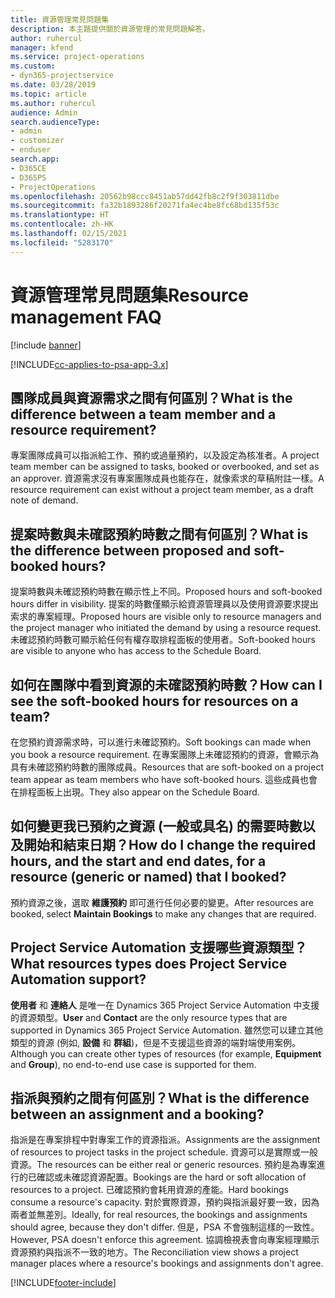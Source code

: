 ```yaml
---
title: 資源管理常見問題集
description: 本主題提供關於資源管理的常見問題解答。
author: ruhercul
manager: kfend
ms.service: project-operations
ms.custom:
- dyn365-projectservice
ms.date: 03/28/2019
ms.topic: article
ms.author: ruhercul
audience: Admin
search.audienceType:
- admin
- customizer
- enduser
search.app:
- D365CE
- D365PS
- ProjectOperations
ms.openlocfilehash: 20562b98ccc8451ab57dd42fb8c2f9f303811dbe
ms.sourcegitcommit: fa32b1893286f20271fa4ec4be8fc68bd135f53c
ms.translationtype: HT
ms.contentlocale: zh-HK
ms.lasthandoff: 02/15/2021
ms.locfileid: "5283170"
---
```

# <a name="resource-management-faq"></a><span data-ttu-id="728a1-103">資源管理常見問題集</span><span class="sxs-lookup"><span data-stu-id="728a1-103">Resource management FAQ</span></span>

[!include [banner](../includes/psa-now-project-operations.md)]

[!INCLUDE[cc-applies-to-psa-app-3.x](../includes/cc-applies-to-psa-app-3x.md)]

## <a name="what-is-the-difference-between-a-team-member-and-a-resource-requirement"></a><span data-ttu-id="728a1-104">團隊成員與資源需求之間有何區別？</span><span class="sxs-lookup"><span data-stu-id="728a1-104">What is the difference between a team member and a resource requirement?</span></span>

<span data-ttu-id="728a1-105">專案團隊成員可以指派給工作、預約或過量預約，以及設定為核准者。</span><span class="sxs-lookup"><span data-stu-id="728a1-105">A project team member can be assigned to tasks, booked or overbooked, and set as an approver.</span></span> <span data-ttu-id="728a1-106">資源需求沒有專案團隊成員也能存在，就像索求的草稿附註一樣。</span><span class="sxs-lookup"><span data-stu-id="728a1-106">A resource requirement can exist without a project team member, as a draft note of demand.</span></span> 

## <a name="what-is-the-difference-between-proposed-and-soft-booked-hours"></a><span data-ttu-id="728a1-107">提案時數與未確認預約時數之間有何區別？</span><span class="sxs-lookup"><span data-stu-id="728a1-107">What is the difference between proposed and soft-booked hours?</span></span>

<span data-ttu-id="728a1-108">提案時數與未確認預約時數在顯示性上不同。</span><span class="sxs-lookup"><span data-stu-id="728a1-108">Proposed hours and soft-booked hours differ in visibility.</span></span> <span data-ttu-id="728a1-109">提案的時數僅顯示給資源管理員以及使用資源要求提出索求的專案經理。</span><span class="sxs-lookup"><span data-stu-id="728a1-109">Proposed hours are visible only to resource managers and the project manager who initiated the demand by using a resource request.</span></span> <span data-ttu-id="728a1-110">未確認預約時數可顯示給任何有權存取排程面板的使用者。</span><span class="sxs-lookup"><span data-stu-id="728a1-110">Soft-booked hours are visible to anyone who has access to the Schedule Board.</span></span>

## <a name="how-can-i-see-the-soft-booked-hours-for-resources-on-a-team"></a><span data-ttu-id="728a1-111">如何在團隊中看到資源的未確認預約時數？</span><span class="sxs-lookup"><span data-stu-id="728a1-111">How can I see the soft-booked hours for resources on a team?</span></span>

<span data-ttu-id="728a1-112">在您預約資源需求時，可以進行未確認預約。</span><span class="sxs-lookup"><span data-stu-id="728a1-112">Soft bookings can made when you book a resource requirement.</span></span> <span data-ttu-id="728a1-113">在專案團隊上未確認預約的資源，會顯示為具有未確認預約時數的團隊成員。</span><span class="sxs-lookup"><span data-stu-id="728a1-113">Resources that are soft-booked on a project team appear as team members who have soft-booked hours.</span></span> <span data-ttu-id="728a1-114">這些成員也會在排程面板上出現。</span><span class="sxs-lookup"><span data-stu-id="728a1-114">They also appear on the Schedule Board.</span></span>

## <a name="how-do-i-change-the-required-hours-and-the-start-and-end-dates-for-a-resource-generic-or-named-that-i-booked"></a><span data-ttu-id="728a1-115">如何變更我已預約之資源 (一般或具名) 的需要時數以及開始和結束日期？</span><span class="sxs-lookup"><span data-stu-id="728a1-115">How do I change the required hours, and the start and end dates, for a resource (generic or named) that I booked?</span></span>

<span data-ttu-id="728a1-116">預約資源之後，選取 **維護預約** 即可進行任何必要的變更。</span><span class="sxs-lookup"><span data-stu-id="728a1-116">After resources are booked, select **Maintain Bookings** to make any changes that are required.</span></span>

## <a name="what-resources-types-does-project-service-automation-support"></a><span data-ttu-id="728a1-117">Project Service Automation 支援哪些資源類型？</span><span class="sxs-lookup"><span data-stu-id="728a1-117">What resources types does Project Service Automation support?</span></span>

<span data-ttu-id="728a1-118">**使用者** 和 **連絡人** 是唯一在 Dynamics 365 Project Service Automation 中支援的資源類型。</span><span class="sxs-lookup"><span data-stu-id="728a1-118">**User** and **Contact** are the only resource types that are supported in Dynamics 365 Project Service Automation.</span></span> <span data-ttu-id="728a1-119">雖然您可以建立其他類型的資源 (例如, **設備** 和 **群組**)，但是不支援這些資源的端對端使用案例。</span><span class="sxs-lookup"><span data-stu-id="728a1-119">Although you can create other types of resources (for example, **Equipment** and **Group**), no end-to-end use case is supported for them.</span></span>

## <a name="what-is-the-difference-between-an-assignment-and-a-booking"></a><span data-ttu-id="728a1-120">指派與預約之間有何區別？</span><span class="sxs-lookup"><span data-stu-id="728a1-120">What is the difference between an assignment and a booking?</span></span>

<span data-ttu-id="728a1-121">指派是在專案排程中對專案工作的資源指派。</span><span class="sxs-lookup"><span data-stu-id="728a1-121">Assignments are the assignment of resources to project tasks in the project schedule.</span></span> <span data-ttu-id="728a1-122">資源可以是實際或一般資源。</span><span class="sxs-lookup"><span data-stu-id="728a1-122">The resources can be either real or generic resources.</span></span> <span data-ttu-id="728a1-123">預約是為專案進行的已確認或未確認資源配置。</span><span class="sxs-lookup"><span data-stu-id="728a1-123">Bookings are the hard or soft allocation of resources to a project.</span></span> <span data-ttu-id="728a1-124">已確認預約會耗用資源的產能。</span><span class="sxs-lookup"><span data-stu-id="728a1-124">Hard bookings consume a resource's capacity.</span></span> <span data-ttu-id="728a1-125">對於實際資源，預約與指派最好要一致，因為兩者並無差別。</span><span class="sxs-lookup"><span data-stu-id="728a1-125">Ideally, for real resources, the bookings and assignments should agree, because they don't differ.</span></span> <span data-ttu-id="728a1-126">但是，PSA 不會強制這樣的一致性。</span><span class="sxs-lookup"><span data-stu-id="728a1-126">However, PSA doesn't enforce this agreement.</span></span> <span data-ttu-id="728a1-127">協調檢視表會向專案經理顯示資源預約與指派不一致的地方。</span><span class="sxs-lookup"><span data-stu-id="728a1-127">The Reconciliation view shows a project manager places where a resource's bookings and assignments don't agree.</span></span>


[!INCLUDE[footer-include](../includes/footer-banner.md)]